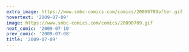 ```yaml
---
extra_image: https://www.smbc-comics.com/comics/20090709after.gif
hovertext: '2009-07-09'
image: https://www.smbc-comics.com/comics/20090709.gif
next_comic: '2009-07-10'
prev_comic: '2009-07-08'
title: '2009-07-09'
---
```


